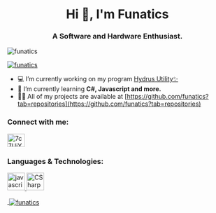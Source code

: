 <h1 align="center">Hi 👋, I'm Funatics</h1>
<h3 align="center">A Software and Hardware Enthusiast.</h3>

<p align="left"> <img src="https://komarev.com/ghpvc/?username=funatics&color=brightgreen"
alt="funatics" /> </p>

<p align="left"> <a href="https://github.com/ryo-ma/github-profile-trophy"><img src="https://github-profile-trophy.vercel.app/?username=funatics" alt="funatics" /></a> </p>

- 💻 I’m currently working on my program [Hydrus Utility✨](https://dsc.gg/hydrus)
- 🌱 I’m currently learning **C#, Javascript and more.**
- 👨‍💻 All of my projects are available at [https://github.com/funatics?tab=repositories](https://github.com/funatics?tab=repositories)

<h3 align="left">Connect with me:</h3>
<p align="left">
<a href="funatics#0829" target="blank"><img align="center" src="https://cdn.jsdelivr.net/npm/simple-icons@3.0.1/icons/discord.svg" alt="7c7UjYENza" height="30" width="40" /></a>
</p>

<h3 align="left">Languages & Technologies:</h3>
<p align="left"> <a href="https://developer.mozilla.org/en-US/docs/Web/JavaScript" target="_blank"> <img src="https://cdn.jsdelivr.net/gh/devicons/devicon/icons/javascript/javascript-plain.svg" alt="javascript" width="40" height="40"/> </a> <a href="https://docs.microsoft.com/en-us/dotnet/csharp/" target="_blank"> <img src="https://raw.githubusercontent.com/jmnote/z-icons/master/svg/c.svg" alt="CSharp" width="40" height="40"/>

<p>&nbsp;<img align="center" src="https://github-readme-stats.vercel.app/api?username=funatics&show_icons=true&locale=en" alt="funatics" /></p>
